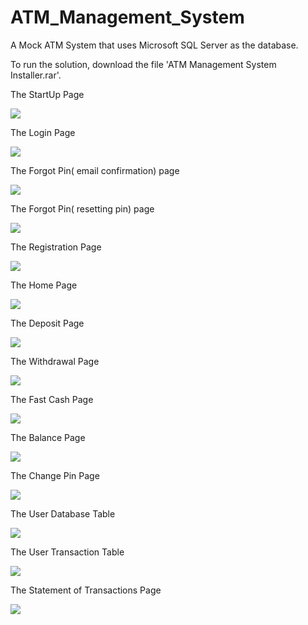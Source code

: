 # ATM_Management_System
A Mock ATM System that uses Microsoft SQL Server as the database.

To run the solution, download the file 'ATM Management System Installer.rar'.

The StartUp Page

<img src = "Images/Opening Page.png">

The Login Page

<img src = "Images/Login Page.png">

The Forgot Pin( email confirmation) page

<img src = "Images/Forgot Pin( email confirmation) page.png">

The Forgot Pin( resetting pin) page

<img src = "Images/Forgot Pin( resetting pin) page.png">

The Registration Page

<img src = "Images/Registration Page.png">

The Home Page

<img src = "Images/Home Page.png">

The Deposit Page

<img src = "Images/Deposit_Page.png">

The Withdrawal Page

<img src = "Images/Withdrawal_Page.png">

The Fast Cash Page

<img src = "Images/Fast Cash Page.png">

The Balance Page

<img src = "Images/Balance Page.png">

The Change Pin Page

<img src = "Images/Change Pin Page.png">

The User Database Table

<img src = "Images/User Database Table.png">

The User Transaction Table

<img src = "Images/User Transaction Table.png">

The Statement of Transactions Page

<img src = "Images/Statement of Transaction Page.png">

